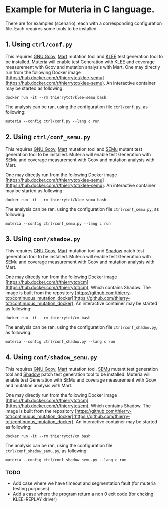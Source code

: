 # Example for Muteria in C language.

There are for examples (scenario), each with a corresponding configuration file. Each requires some tools to be installed.

## 1. Using `ctrl/conf.py`

This requires [GNU Gcov](https://gcc.gnu.org/onlinedocs/gcc/Gcov.html), [Mart](https://github.com/thierry-tct/mart) mutation tool and [KLEE](https://github.com/klee/klee) test generation tool to be installed. Muteria will enable test Generation with KLEE and coverage measurement with Gcov and mutation analysis with Mart.
One may directly run from the following Docker image [https://hub.docker.com/r/thierrytct/klee-semu](https://hub.docker.com/r/thierrytct/klee-semu). An interactive container may be started as following:
```
docker run -it --rm thierrytct/klee-semu bash
```

The analysis can be ran, using the configuration file `ctrl/conf.py`, as following:
```
muteria --config ctrl/conf.py --lang c run
```

## 2. Using `ctrl/conf_semu.py`

This requires [GNU Gcov](https://gcc.gnu.org/onlinedocs/gcc/Gcov.html), [Mart](https://github.com/thierry-tct/mart) mutation tool and [SEMu](https://github.com/thierry-tct/KLEE-SEMu) mutant test generation tool to be installed. Muteria will enable test Generation with SEMu and coverage measurement with Gcov and mutation analysis with Mart.

One may directly run from the following Docker image [https://hub.docker.com/r/thierrytct/klee-semu](https://hub.docker.com/r/thierrytct/klee-semu). An interactive container may be started as following:
```
docker run -it --rm thierrytct/klee-semu bash
```

The analysis can be ran, using the configuration file `ctrl/conf_semu.py`, as following:
```
muteria --config ctrl/conf_semu.py --lang c run
```

## 3. Using `conf/shadow.py`

This requires [GNU Gcov](https://gcc.gnu.org/onlinedocs/gcc/Gcov.html), [Mart](https://github.com/thierry-tct/mart) mutation tool and [Shadow](https://srg.doc.ic.ac.uk/files/papers/shadow-icse-16.pdf) patch test generation tool to be installed. Muteria will enable test Generation with SEMu and coverage measurement with Gcov and mutation analysis with Mart.

One may directly run from the following Docker image [https://hub.docker.com/r/thierrytct/cm](https://hub.docker.com/r/thierrytct/cm), Which contains Shadow. The image is built from the repository [https://github.com/thierry-tct/continuous_mutation_docker](https://github.com/thierry-tct/continuous_mutation_docker). An interactive container may be started as following:
```
docker run -it --rm thierrytct/cm bash
```

The analysis can be ran, using the configuration file `ctrl/conf_shadow.py`, as following:
```
muteria --config ctrl/conf_shadow.py --lang c run
```

## 4. Using `conf/shadow_semu.py`
This requires [GNU Gcov](https://gcc.gnu.org/onlinedocs/gcc/Gcov.html), [Mart](https://github.com/thierry-tct/mart) mutation tool, [SEMu](https://github.com/thierry-tct/KLEE-SEMu) mutant test generation tool and [Shadow](https://srg.doc.ic.ac.uk/files/papers/shadow-icse-16.pdf) patch test generation tool to be installed. Muteria will enable test Generation with SEMu and coverage measurement with Gcov and mutation analysis with Mart.

One may directly run from the following Docker image [https://hub.docker.com/r/thierrytct/cm](https://hub.docker.com/r/thierrytct/cm), Which contains Shadow. The image is built from the repository [https://github.com/thierry-tct/continuous_mutation_docker](https://github.com/thierry-tct/continuous_mutation_docker). An interactive container may be started as following:
```
docker run -it --rm thierrytct/cm bash
```

The analysis can be ran, using the configuration file `ctrl/conf_shadow_semu.py`, as following:
```
muteria --config ctrl/conf_shadow_semu.py --lang c run
```

### TODO
- Add case where we have timeout and segmentation fault (for muteria testing purposes)
- Add a case where the program return a non 0 exit code (for chcking KLEE-REPLAY driver)
